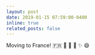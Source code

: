 ```yaml
---
layout: post
date: 2019-01-15 07:59:00-0400
inline: true
related_posts: false
---
```


Moving to France! 🇫🇷 🥐 🗼 🥖 :sparkles: :smile: 
